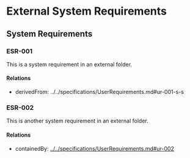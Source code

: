 # External System Requirements

## System Requirements

### ESR-001

This is a system requirement in an external folder.

#### Relations
  * derivedFrom: ../../specifications/UserRequirements.md#ur-001-s-s

### ESR-002

This is another system requirement in an external folder.

#### Relations
  * containedBy: [../../specifications/UserRequirements.md#ur-002](../../specifications/UserRequirements.md#ur-002-s-s)
